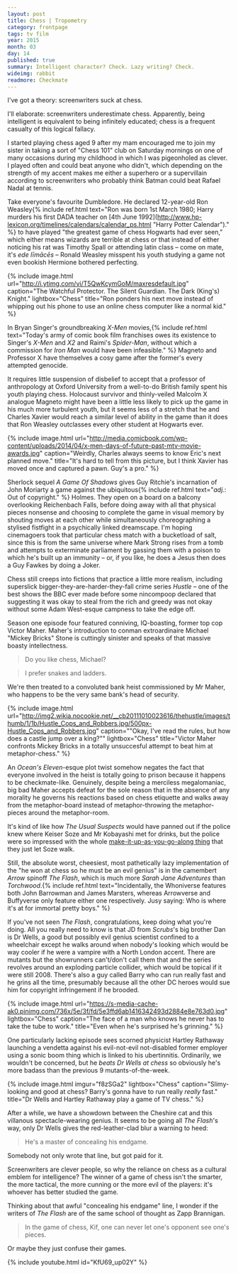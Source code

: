 ```yaml
---
layout: post
title: Chess | Tropometry
category: frontpage
tags: tv film
year: 2015
month: 03
day: 14
published: true
summary: Intelligent character? Check. Lazy writing? Check.
wideimg: rabbit
readmore: Checkmate
---
```

I've got a theory: screenwriters suck at chess.

I'll elaborate: screenwriters underestimate chess.
Apparently, being intelligent is equivalent to being infinitely educated; chess is a frequent casualty of this logical fallacy.

I started playing chess aged 9 after my mam encouraged me to join my sister in taking a sort of "Chess 101" club on Saturday mornings
on one of many occasions during my childhood in which I was pigeonholed as clever.
I played often and could beat anyone who didn't, which depending on the strength of my accent makes me either a superhero or a supervillain according to screenwriters who probably think Batman could beat Rafael Nadal at tennis.

Take everyone's favourite Dumbledore. He declared 12-year-old Ron Weasley{% include ref.html	text="Ron was born 1st March 1980; Harry murders his first DADA teacher on [4th June 1992](http://www.hp-lexicon.org/timelines/calendars/calendar_ps.html \"Harry Potter Calendar\")." %} to have played "the greatest game of chess Hogwarts had ever seen," which either means wizards are terrible at chess or that instead of either noticing his rat was Timothy Spall or attending latin class – come on mate, it's *ede līmācēs* – Ronald Weasley misspent his youth studying a game not even bookish Hermione bothered perfecting.

{% include	image.html	url="http://i.ytimg.com/vi/T5QwKcymGoM/maxresdefault.jpg"	caption="The Watchful Protector. The Silent Guardian. The Dark (King's) Knight."	lightbox="Chess"	title="Ron ponders his next move instead of whipping out his phone to use an online chess computer like a normal kid." %}

In Bryan Singer's groundbreaking *X-Men* movies,{% include ref.html	text="Today's army of comic book film franchises owes its existence to Singer's *X-Men* and *X2* and Raimi's *Spider-Man*, without which a commission for *Iron Man* would have been infeasible." %} Magneto and Professor X have themselves a cosy game after the former's every attempted genocide.

It requires little suspension of disbelief to accept that a professor of anthropology at Oxford University from a well-to-do British family spent his youth playing chess.
Holocaust survivor and thinly-veiled Malcolm X analogue Magneto might have been a little less likely to pick up the game in his much more turbulent youth,
but it seems less of a stretch that he and Charles Xavier would reach a similar level of ability in the game than it does that Ron Weasley outclasses every other student at Hogwarts ever.

{% include	image.html	url="http://media.comicbook.com/wp-content/uploads/2014/04/x-men-days-of-future-past-mtv-movie-awards.jpg"	caption="Weirdly, Charles always seems to know Eric's next planned move."	title="It's hard to tell from this picture, but I think Xavier has moved once and captured a pawn. Guy's a pro." %}

Sherlock sequel *A Game Of Shadows* gives Guy Ritchie's incarnation of John Moriarty a game against the ubiquitous{% include ref.html text="*adj.*: Out of copyright." %} Holmes.
They open on a board on a balcony overlooking Reichenbach Falls, before doing away with all that physical pieces nonsense and choosing to complete the game in visual memory by shouting moves at each other while simultaneously choreographing a stylised fistfight in a psychically linked dreamscape.
I'm hoping cinemagoers took that particular chess match with a bucketload of salt, since this is from the same universe where Mark Strong rises from a tomb and attempts to exterminate parliament by gassing them with a poison to which he's built up an immunity –
or, if you like, he does a Jesus then does a Guy Fawkes by doing a Joker.

Chess still creeps into fictions that practice a little more realism, including superslick bigger-they-are-harder-they-fall crime series *Hustle* –
one of the best shows the BBC ever made before some nincompoop declared that suggesting it was okay to steal from the rich and greedy was not okay without some Adam West-esque campness to take the edge off.

Season one episode four featured conniving, IQ-boasting, former top cop Victor Maher. Maher's introduction to conman extroardinaire Michael "Mickey Bricks" Stone is cuttingly sinister and speaks of that massive boasty intellectness.

<div class="shrinkwrap">
<blockquote>Do you like chess, Michael?</blockquote>
<blockquote class="right">I prefer snakes and ladders.</blockquote>
</div>

We're then treated to a convoluted bank heist commissioned by Mr Maher, who happens to be the very same bank's head of security.

{% include	image.html	url="http://img2.wikia.nocookie.net/__cb20111010023616/thehustle/images/thumb/1/1b/Hustle_Cops_and_Robbers.jpg/500px-Hustle_Cops_and_Robbers.jpg"	caption="\"Okay, I've read the rules, but how does a castle jump over a king?\""	lightbox="Chess"	title="Victor Maher confronts Mickey Bricks in a totally unsuccesful attempt to beat him at metaphor-chess." %}

An *Ocean's Eleven*-esque plot twist somehow negates the fact that everyone involved in the heist is totally going to prison because it happens to be checkmate-like.
Genuinely, despite being a merciless megalomaniac,
big bad Maher accepts defeat for the sole reason that in the absence of any morality
he governs his reactions based on chess etiquette and walks away from the metaphor-board instead of metaphor-throwing the metaphor-pieces around the metaphor-room.

It's kind of like how *The Usual Suspects* would have panned out if the police knew where Keiser Soze and Mr Kobayashi met for drinks,
but the police were so impressed with the whole [make-it-up-as-you-go-along thing](https://en.wikipedia.org/wiki/Lost_%28TV_series%29) that they just let Soze walk.

Still, the absolute worst, cheesiest, most pathetically lazy implementation of the "he won at chess so he must be an evil genius" is in the camembert *Arrow* spinoff *The Flash*, which is much more *Sarah Jane Adventures* than *Torchwood*.{% include ref.html text="Incidentally, the Whoniverse features both John Barrowman and James Marsters, whereas Arrowverse and Buffyverse only feature either one respectively. Jusy saying: Who is where it's at for immortal pretty boys." %}

If you've not seen *The Flash*, congratulations, keep doing what you're doing.
All you really need to know is that JD from *Scrubs*'s big brother Dan is Dr Wells, a good but possibly evil genius scientist confined to a wheelchair except he walks around when nobody's looking which would be way cooler if he were a vampire with a North London accent.
There are mutants but the showrunners can't/don't call them that and the series revolves around an exploding particle collider, which would be topical if it were still 2008.
There's also a guy called Barry who can run really fast and he grins all the time, presumably because all the other DC heroes would sue him for copyright infringement if he brooded.

{% include	image.html	url="https://s-media-cache-ak0.pinimg.com/736x/5e/3f/fd/5e3ffd6ab1416342493d2884e8e763d0.jpg"	lightbox="Chess"	caption="The face of a man who knows he never has to take the tube to work."	title="Even when he's surprised he's grinning." %}

One particularly lacking episode sees scorned physicist Hartley Rathaway launching a vendetta against his evil-not-evil not-disabled former employer using a sonic boom thing which is linked to his ubertinnitis.
Ordinarily, we wouldn't be concerned, but he *beats Dr Wells at chess* so obviously he's more badass than the previous 9 mutants-of-the-week.

{% include	image.html	imgur="f8zSGa2"	lightbox="Chess"	caption="Slimy-looking and good at chess? Barry's gonna have to run really *really* fast."	title="Dr Wells and Hartley Rathaway play a game of TV chess." %}

After a while, we have a showdown between the Cheshire cat and this villanous spectacle-wearing genius.
It seems to be going all *The Flash*'s way, only Dr Wells gives the red-leather-clad blur a warning to heed:

<blockquote>He's a master of concealing his endgame.</blockquote>

Somebody not only wrote that line, but got paid for it.

Screenwriters are clever people, so why the reliance on chess as a cultural emblem for intelligence?
The winner of a game of chess isn't the smarter, the more tactical, the more cunning or the more evil of the players:
it's whoever has better studied the game.

Thinking about that awful "concealing his endgame" line, I wonder if the writers of *The Flash* are of the same school of thought as Zapp Brannigan.

<blockquote>In the game of chess, Kif, one can never let one's opponent see one's pieces.</blockquote>

Or maybe they just confuse their games.

{% include youtube.html	id="KfU69_up02Y" %}